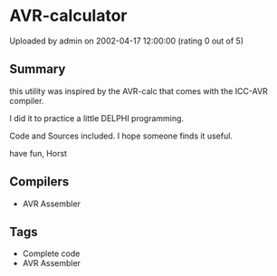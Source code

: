 # AVR-calculator

Uploaded by admin on 2002-04-17 12:00:00 (rating 0 out of 5)

## Summary

this utility was inspired by the AVR-calc that comes with the ICC-AVR compiler.  

I did it to practice a little DELPHI programming.  

Code and Sources included. I hope someone finds it useful.  

 have fun, Horst

## Compilers

- AVR Assembler

## Tags

- Complete code
- AVR Assembler
